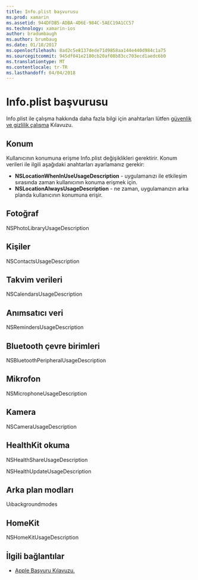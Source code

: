 ```yaml
---
title: Info.plist başvurusu
ms.prod: xamarin
ms.assetid: 944DFDB5-ADBA-4D6E-984C-5AEC19A1CC57
ms.technology: xamarin-ios
author: bradumbaugh
ms.author: brumbaug
ms.date: 01/18/2017
ms.openlocfilehash: 8ad2c5e8137dede71d9858aa144e440d984c1a75
ms.sourcegitcommit: 945df041e2180cb20af08b83cc703ecd1aedc6b0
ms.translationtype: MT
ms.contentlocale: tr-TR
ms.lasthandoff: 04/04/2018
---
```

# <a name="infoplist-reference"></a>Info.plist başvurusu

Info.plist ile çalışma hakkında daha fazla bilgi için anahtarları lütfen [güvenlik ve gizlilik çalışma](~/ios/app-fundamentals/security-privacy.md) Kılavuzu. 

## <a name="location"></a>Konum 

Kullanıcının konumuna erişme Info.plist değişiklikleri gerektirir. Konum verileri ile ilgili aşağıdaki anahtarları ayarlamanız gerekir: 

* **NSLocationWhenInUseUsageDescription** - uygulamanızı ile etkileşim sırasında zaman kullanıcının konuma erişmek için. 
* **NSLocationAlwaysUsageDescription** - ne zaman, uygulamanızın arka planda kullanıcının konumuna erişir.

## <a name="photos"></a>Fotoğraf 

NSPhotoLibraryUsageDescription  

## <a name="contacts"></a>Kişiler 

NSContactsUsageDescription 

## <a name="calendar-data"></a>Takvim verileri 
    
NSCalendarsUsageDescription 

## <a name="reminder-data"></a>Anımsatıcı veri 
    
NSRemindersUsageDescription 

## <a name="bluetooth-peripherals"></a>Bluetooth çevre birimleri 
    
NSBluetoothPeripheralUsageDescription 

## <a name="microphone"></a>Mikrofon 

NSMicrophoneUsageDescription 

## <a name="camera"></a>Kamera 
    
NSCameraUsageDescription 

## <a name="reading-healthkit"></a>HealthKit okuma  

NSHealthShareUsageDescription 

NSHealthUpdateUsageDescription 

## <a name="background-modes"></a>Arka plan modları 
    
Uıbackgroundmodes 

## <a name="homekit"></a>HomeKit 

NSHomeKitUsageDescription 


## <a name="related-links"></a>İlgili bağlantılar

- [Apple Başvuru Kılavuzu.](https://developer.apple.com/library/content/documentation/General/Reference/InfoPlistKeyReference/Articles/iPhoneOSKeys.html#//apple_ref/doc/uid/TP40009252-SW10)
